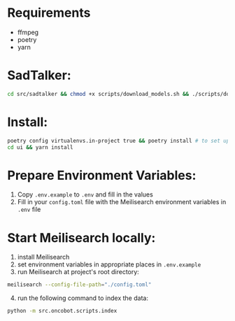 # Requirements

- ffmpeg
- poetry
- yarn

# SadTalker:

```sh
cd src/sadtalker && chmod +x scripts/download_models.sh && ./scripts/download_models.sh
```

# Install:

```sh
poetry config virtualenvs.in-project true && poetry install # to set up virtual environment in project with the .venv folder
cd ui && yarn install
```

# Prepare Environment Variables:

1. Copy `.env.example` to `.env` and fill in the values
2. Fill in your `config.toml` file with the Meilisearch environment variables in `.env` file

# Start Meilisearch locally:

1. install Meilisearch
2. set environment variables in appropriate places in `.env.example`
3. run Meilisearch at project's root directory:

```sh
meilisearch --config-file-path="./config.toml"
```

4. run the following command to index the data:

```sh
python -m src.oncobot.scripts.index
```

